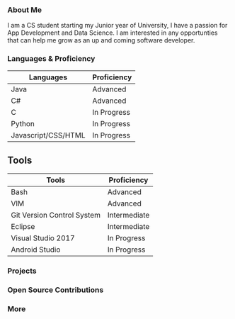 ### About Me
I am a CS student starting my Junior year of University, I have a passion for App Development and Data Science. I am interested in any opportunties that can help me grow as an up and coming software developer. 

### Languages & Proficiency

Languages | Proficiency
------------ | -------------
Java | Advanced
C# | Advanced
C | In Progress
Python | In Progress
Javascript/CSS/HTML | In Progress

## Tools

Tools | Proficiency
------------ | -------------
Bash | Advanced
VIM | Advanced
Git Version Control System | Intermediate
Eclipse | Intermediate
Visual Studio 2017 | In Progress
Android Studio | In Progress

### Projects


### Open Source Contributions

### More

